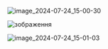 ![image_2024-07-24_15-00-30](https://github.com/user-attachments/assets/e8ebccd5-6eec-4b48-9291-ad4493768c41)

![зображення](https://github.com/user-attachments/assets/373fd5cd-1dd6-4747-b055-f37e8c48d6dc)

![image_2024-07-24_15-01-03](https://github.com/user-attachments/assets/a55222e2-fd91-4ba6-9acb-00183f8e71dd)

